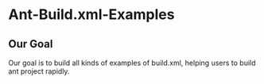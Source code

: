 Ant-Build.xml-Examples
===============
## Our Goal
Our goal is to build all kinds of examples of build.xml, helping users to build ant project rapidly.
